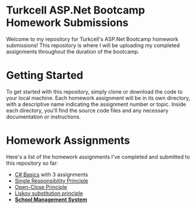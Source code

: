 # Turkcell ASP.Net Bootcamp Homework Submissions
Welcome to my repository for Turkcell's ASP.Net Bootcamp homework submissions! This repository is where I will be uploading my completed assignments throughout the duration of the bootcamp.

# Getting Started
To get started with this repository, simply clone or download the code to your local machine. Each homework assignment will be in its own directory, with a descriptive name indicating the assignment number or topic. Inside each directory, you'll find the source code files and any necessary documentation or instructions.

# Homework Assignments
Here's a list of the homework assignments I've completed and submitted to this repository so far:

- [C# Basics](./C%23%20Basics) with 3 assignments
- [Single Responsibility Principle](./SOLID%20Principles/SRP)
- [Open-Close Principle](./SOLID%20Principles/OCP)
- [Liskov substitution principle](./SOLID%20Principles/LiskovSubstitution)
- [**School Management System**](./HW_HighSchool)
